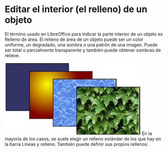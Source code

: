 
# Editar el interior (el relleno) de un objeto

El término usado en LibreOffice para indicar la parte interior de un objeto es Relleno de área. El relleno de área de un objeto puede ser un color uniforme, un degradado, una sombra o una patrón de una imagen. Puede ser total o parcialmente transparente y también puede obtener sombras de relieve.

![](img/Captura_de_pantalla_2016-11-30_a_las_15.33.55.png)
En la mayoría de los casos, se suele elegir un relleno estándar de los que hay en la barra Líneas y relleno. También puede definir sus propios rellenos.

